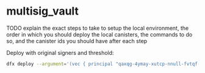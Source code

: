 # multisig_vault

TODO explain the exact steps to take to setup the local environment, the order in which you should deploy the local canisters, the commands to do so, and the canister ids you should have after each step

Deploy with original signers and threshold:

```bash
dfx deploy --argument='(vec { principal "qaxqg-4ymay-xutcp-nnull-fvtqf-5p6d4-mxbja-i6t5s-wz7kb-csadv-qqe" }, 1)'
```